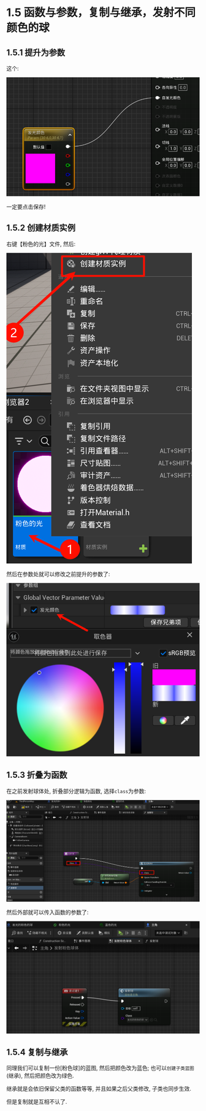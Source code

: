 # 1.5 函数与参数，复制与继承，发射不同颜色的球
## 1.5.1 提升为参数

这个:

![Clip_2024-06-03_14-57-58.png](./Clip_2024-06-03_14-57-58.png)

一定要点击保存!

## 1.5.2 创建材质实例

右键【粉色的光】文件, 然后:

![Clip_2024-06-03_15-01-12.png](./Clip_2024-06-03_15-01-12.png)

然后在参数处就可以修改之前提升的参数了:

![Clip_2024-06-03_14-59-56.png](./Clip_2024-06-03_14-59-56.png)

## 1.5.3 折叠为函数

在之前发射球体处, 折叠部分逻辑为函数, 选择`class`为参数:

![Clip_2024-06-03_15-04-48.png](./Clip_2024-06-03_15-04-48.png)

然后外部就可以传入函数的参数了:

![Clip_2024-06-03_15-07-25.png](./Clip_2024-06-03_15-07-25.png)

## 1.5.4 复制与继承

同理我们可以复制一份[粉色球]的蓝图, 然后把颜色改为蓝色; 也可以`创建子类蓝图`(继承), 然后把颜色改为绿色.

继承就是会依旧保留父类的函数等等, 并且如果之后父类修改, 子类也同步生效.

但是复制就是互相不认了.